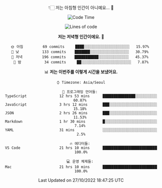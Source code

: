 <div align='center'>
 
👇🏻 저는 아침형 인간이 아니예요... 🙊
 
<!--START_SECTION:waka-->
![Code Time](http://img.shields.io/badge/Code%20Time-2%2C014%20hrs%2057%20mins-blue)

![Lines of code](https://img.shields.io/badge/%EC%A0%80%EB%8A%94%20%EC%97%AC%ED%83%9C%EA%B9%8C%EC%A7%80%20-300%20Thousand%20%EC%A4%84%EC%9D%98%20%EC%BD%94%EB%93%9C%EB%A5%BC%20%EC%9E%91%EC%84%B1%ED%96%88%EC%96%B4%EC%9A%94.-blue)

**저는 저녁형 인간이에요. 🦉** 

```text
🌞 아침         69 commits     ████░░░░░░░░░░░░░░░░░░░░░   15.97% 
🌆 낮　         133 commits    ███████░░░░░░░░░░░░░░░░░░   30.79% 
🌃 저녁         196 commits    ███████████░░░░░░░░░░░░░░   45.37% 
🌙 밤　         34 commits     ██░░░░░░░░░░░░░░░░░░░░░░░   7.87%

```


📊 **저는 이번주를 이렇게 시간을 보냈어요.** 

```text
⌚︎ Timezone: Asia/Seoul

💬 프로그래밍 언어들: 
TypeScript               12 hrs 53 mins      ███████████████░░░░░░░░░░   60.87% 
JavaScript               3 hrs 12 mins       ███░░░░░░░░░░░░░░░░░░░░░░   15.18% 
JSON                     2 hrs 26 mins       ███░░░░░░░░░░░░░░░░░░░░░░   11.53% 
Markdown                 1 hr 30 mins        █░░░░░░░░░░░░░░░░░░░░░░░░   7.14% 
YAML                     31 mins             ░░░░░░░░░░░░░░░░░░░░░░░░░   2.5%

🔥 에디터들: 
VS Code                  21 hrs 10 mins      █████████████████████████   100.0%

💻 운영 체제들: 
Mac                      21 hrs 10 mins      █████████████████████████   100.0%

```


 Last Updated on 27/10/2022 18:47:25 UTC
<!--END_SECTION:waka-->
 </div>
<!---
Emewjin/Emewjin is a ✨ special ✨ repository because its `README.md` (this file) appears on your GitHub profile.
You can click the Preview link to take a look at your changes.
--->
